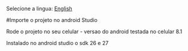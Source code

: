 
Selecione a lingua: [English](https://github.com/ivan12/Ponto-Digital/blob/master/README.md)

#Importe o projeto no android Studio

Rode o projeto no seu celular - versao do android testada no celular 8.1

Instalado no android studio o sdk 26 e 27
